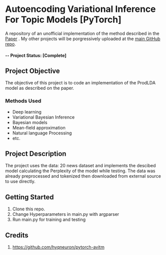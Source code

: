 # Autoencoding Variational Inference For Topic Models [PyTorch]
A repository of an unofficial implementation of the method described in the [Paper](https://arxiv.org/abs/1703.01488) .
My other projects will be porgressively uploaded at the [main GitHub repo](https://github.com/anisfakhfakh).

#### -- Project Status: [Complete]

## Project Objective
The objective of this project is to code an implementation of the ProdLDA model as described on the paper.

### Methods Used
* Deep learning
* Variational Bayesian Inference
* Bayesian models
* Mean-field approximation
* Natural language Processing
* etc.


## Project Description
The project uses the data: 20 news dataset and implements the descibed model calculating the Perplexity of the model while testing.
The data was already preprocessed and tokenized then downloaded from external source to use directly.

## Getting Started
1. Clone this repo.
2. Change Hyperparameters in main.py with argparser
3. Run main.py for training and testing


## Credits
1. https://github.com/hyqneuron/pytorch-avitm


